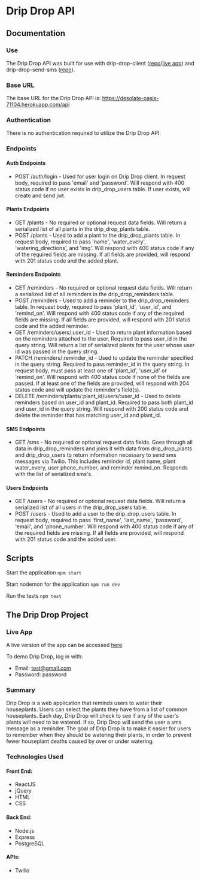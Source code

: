 # Drip Drop API

## Documentation

### Use

The Drip Drop API was built for use with drip-drop-client ([repo](https://github.com/WadeMegan/drip-drop)/[live app](https://build-zeta.now.sh/)) and drip-drop-send-sms ([repo](https://github.com/WadeMegan/drip-drop-send-sms)). 

### Base URL

The base URL for the Drip Drop API is: 
https://desolate-oasis-71104.herokuapp.com/api

### Authentication 

There is no authentication required to utilize the Drip Drop API. 

### Endpoints

#### Auth Endpoints 

* POST /auth/login - Used for user login on Drip Drop client. In request body, required to pass 'email' and 'password'. Will respond with 400 status code if no user exists in drip_drop_users table. If user exists, will create and send jwt.

#### Plants Endpoints

* GET /plants - No required or optional request data fields. Will return a serialized list of all plants in the drip_drop_plants table.
* POST /plants - Used to add a plant to the drip_drop_plants table. In request body, required to pass 'name', 'water_every', 'watering_directions', and 'img'. Will respond with 400 status code if any of the required fields are missing. If all fields are provided, will respond with 201 status code and the added plant.

#### Reminders Endpoints

* GET /reminders - No required or optional request data fields. Will return a serialized list of all reminders in the drip_drop_reminders table. 
* POST /reminders - Used to add a reminder to the drip_drop_reminders table. In request body, required to pass 'plant_id', 'user_id', and 'remind_on'. Will respond with 400 status code if any of the required fields are missing. If all fields are provided, will respond with 201 status code and the added reminder.
* GET /reminders/users/:user_id - Used to return plant information based on the reminders attached to the user. Required to pass user_id in the query string. Will return a list of serialized plants for the user whose user id was passed in the query string. 
* PATCH /reminders/:reminder_id - Used to update the reminder specified in the query string. Required to pass reminder_id in the query string. In request body, must pass at least one of 'plant_id', 'user_id' or 'remind_on'. Will respond with 400 status code if none of the fields are passed. If at least one of the fields are provided, will respond with 204 status code and will update the reminder's field(s).
* DELETE /reminders/plants/:plant_id/users/:user_id - Used to delete reminders based on user_id and plant_id. Required to pass both plant_id and user_id in the query string. Will respond with 200 status code and delete the reminder that has matching user_id and plant_id.

#### SMS Endpoints

* GET /sms - No required or optional request data fields. Goes through all data in drip_drop_reminders and joins it with data from drip_drop_plants and drip_drop_users to return information necessary to send sms messages via Twilio. This includes reminder id, plant name, plant water_every, user phone_number, and reminder remind_on. Responds with the list of serialized sms's.

#### Users Endpoints

* GET /users - No required or optional request data fields. Will return a serialized list of all users in the drip_drop_users table.
* POST /users - Used to add a user to the drip_drop_users table. In request body, required to pass 'first_name', 'last_name', 'password', 'email', and 'phone_number'. Will respond with 400 status code if any of the required fields are missing. If all fields are provided, will respond with 201 status code and the added user.

## Scripts

Start the application `npm start`

Start nodemon for the application `npm run dev`

Run the tests `npm test`

## The Drip Drop Project

### Live App

A live version of the app can be accessed [here]().

To demo Drip Drop, log in with:
* Email: test@gmail.com
* Password: password

### Summary

Drip Drop is a web application that reminds users to water their houseplants. Users can select the plants they have from a list of common houseplants. Each day, Drip Drop will check to see if any of the user's plants will need to be watered. If so, Drip Drop will send the user a sms message as a reminder. The goal of Drip Drop is to make it easier for users to remember when they should be watering their plants, in order to prevent fewer houseplant deaths caused by over or under watering.

### Technologies Used

#### Front End: 
* ReactJS
* jQuery
* HTML
* CSS

#### Back End: 
* Node.js
* Express
* PostgreSQL

#### APIs:
* Twilio
